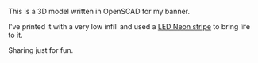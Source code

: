 This is a 3D model written in OpenSCAD for my banner.

I've printed it with a very low infill and used a [LED Neon stripe](https://www.svet-svietidiel.sk/led-pasik-neon-2-m-led-17w-12v-ip65-modra/) to bring life to it.

Sharing just for fun.
